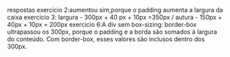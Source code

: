 respostas
exercicio 2:aumentou sim,porque o padding aumenta a largura da caixa
exercicio 3: largura - 300px + 40 px + 10px =350px / autura - 150px + 40px + 10px = 200px
exercicio 6:A div sem box-sizing: border-box ultrapassou os 300px, porque o padding e a borda são somados à largura do conteúdo.
Com border-box, esses valores são inclusos dentro dos 300px.








